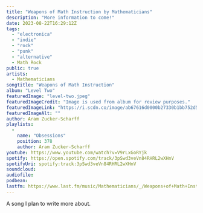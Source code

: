 ```yaml
---
title: "Weapons of Math Instruction by Mathematicians"
description: "More information to come!"
date: 2023-08-22T16:29:12Z
tags:
  - "electronica"
  - "indie"
  - "rock"
  - "punk"
  - "alternative"
  - Math Rock
public: true
artists:
  - Mathematicians
songtitle: "Weapons of Math Instruction"
album: "Level Two"
featuredImage: "level-two.jpeg"
featuredImageCredit: "Image is used from album for review purposes."
featuredImageLink: "https://i.scdn.co/image/ab67616d0000b27330b1bb752d5823fdf8bcaa64"
featuredImageAlt: ""
author: Aram Zucker-Scharff
playlists:
  -
    name: "Obsessions"
    position: 378
    author: Aram Zucker-Scharff
youtube: https://www.youtube.com/watch?v=V9rLxGoRYjk
spotify: https://open.spotify.com/track/3pSwd3veVn84RHRL2wXHnV
spotifyUri: spotify:track:3pSwd3veVn84RHRL2wXHnV
soundcloud:
audiofile:
podbean:
lastfm: https://www.last.fm/music/Mathematicians/_/Weapons+of+Math+Instruction
---
```


A song I plan to write more about.
		